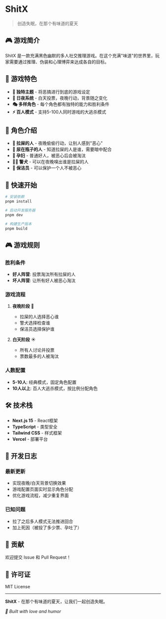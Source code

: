 # ShitX

> 创造失眠，在那个有味道的夏天

## 🎮 游戏简介

ShitX 是一款充满黑色幽默的多人社交推理游戏。在这个充满"味道"的世界里，玩家需要通过推理、伪装和心理博弈来达成各自的目标。

## 🎯 游戏特色

- **💩 独特主题** - 将恶搞进行到底的游戏设定
- **🌙 日夜系统** - 白天投票，夜晚行动，背景随之变化
- **🎭 多样角色** - 每个角色都有独特的能力和胜利条件
- **⚡ 百人模式** - 支持5-100人同时游戏的大逃杀模式

## 🎨 角色介绍

- **💩 拉屎的人** - 夜晚偷偷行动，让别人感到"恶心"
- **🍯 尿在瓶子的人** - 知道拉屎的人是谁，需要暗中配合
- **🤰 孕妇** - 普通好人，被恶心后会被淘汰
- **🐕‍🦺 警犬** - 可以在夜晚嗅出谁是拉屎的人
- **🧹 保洁员** - 可以保护一个人不被恶心

## 🚀 快速开始

```bash
# 安装依赖
pnpm install

# 启动开发服务器
pnpm dev

# 构建生产版本
pnpm build
```

## 🎮 游戏规则

### 胜利条件
- **好人阵营**: 投票淘汰所有拉屎的人
- **坏人阵营**: 让所有好人被恶心淘汰

### 游戏流程
1. **夜晚阶段** 🌙
   - 拉屎的人选择恶心谁
   - 警犬选择检查谁
   - 保洁员选择保护谁

2. **白天阶段** ☀️
   - 所有人讨论并投票
   - 票数最多的人被淘汰

### 人数配置
- **5-10人**: 经典模式，固定角色配置
- **10人以上**: 百人大逃杀模式，按比例分配角色

## 🛠️ 技术栈

- **Next.js 15** - React框架
- **TypeScript** - 类型安全
- **Tailwind CSS** - 样式框架
- **Vercel** - 部署平台

## 📝 开发日志

### 最新更新
- 实现夜晚/白天背景切换效果
- 游戏配置页面实时显示角色分配
- 优化游戏流程，减少重复界面

### 已知问题
- 拉了之后多人模式无法推进回合
- 加上死因（被投了多少票、孕吐了）

## 🤝 贡献

欢迎提交 Issue 和 Pull Request！

## 📄 许可证

MIT License

---

**ShitX** - 在那个有味道的夏天，让我们一起创造失眠。

*🚽 Built with love and humor*